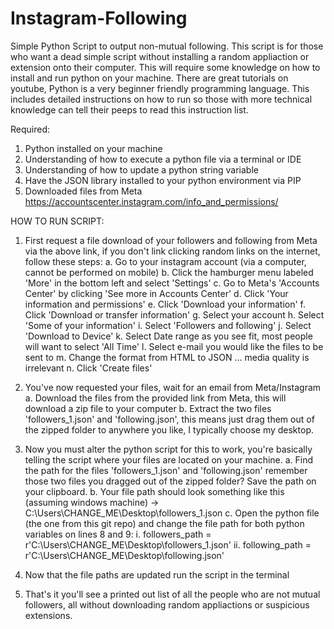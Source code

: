 # Instagram-Following
Simple Python Script to output non-mutual following. This script is for those who want a dead simple script without installing a random appliaction or extension onto their computer.
This will require some knowledge on how to install and run python on your machine. There are great tutorials on youtube, Python is a very beginner friendly programming language. 
This includes detailed instructions on how to run so those with more technical knowledge can tell their peeps to read this instruction list.

Required: 
1. Python installed on your machine
2. Understanding of how to execute a python file via a terminal or IDE
3. Understanding of how to update a python string variable
4. Have the JSON library installed to your python environment via PIP
5. Downloaded files from Meta https://accountscenter.instagram.com/info_and_permissions/

HOW TO RUN SCRIPT:
1. First request a file download of your followers and following from Meta via the above link, if you don't link clicking random links on the internet, follow these steps:
        a. Go to your instagram account (via a computer, cannot be performed on mobile)
        b. Click the hamburger menu labeled 'More' in the bottom left and select 'Settings'
        c. Go to Meta's 'Accounts Center' by clicking 'See more in Accounts Center'
        d. Click 'Your information and permissions'
        e. Click 'Download your information'
        f. Click 'Download or transfer information'
        g. Select your account
        h. Select 'Some of your information'
        i. Select 'Followers and following'
        j. Select 'Download to Device'
        k. Select Date range as you see fit, most people will want to select 'All Time'
        l. Select e-mail you would like the files to be sent to
        m. Change the format from HTML to JSON ... media quality is irrelevant 
        n. Click 'Create files'

2. You've now requested your files, wait for an email from Meta/Instagram
   a. Download the files from the provided link from Meta, this will download a zip file to your computer 
   b. Extract the two files 'followers_1.json' and 'following.json', this means just drag them out of the zipped folder to anywhere you like, I typically choose my desktop.

3. Now you must alter the python script for this to work, you're basically telling the script where your files are located on your machine.
   a. Find the path for the files 'followers_1.json' and 'following.json' remember those two files you dragged out of the zipped folder? Save the path on your clipboard.
   b. Your file path should look something like this (assuming windows machine) -> C:\Users\CHANGE_ME\Desktop\followers_1.json
   c. Open the python file (the one from this git repo) and change the file path for both python variables on lines 8 and 9:
     i.  followers_path = r'C:\Users\CHANGE_ME\Desktop\followers_1.json'
     ii. following_path = r'C:\Users\CHANGE_ME\Desktop\following.json'

4. Now that the file paths are updated run the script in the terminal

5. That's it you'll see a printed out list of all the people who are not mutual followers, all without downloading random appliactions or suspicious extensions. 
